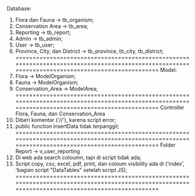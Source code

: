 Database:
1. Flora dan Fauna -> tb_organism;
2. Conservation Area -> tb_area;
3. Reporting -> tb_report;
4. Admin -> tb_admin;
5. User -> tb_user;
6. Province, City, dan District -> tb_province, tb_city, tb_district;
================================================================================================================================================
Model:
1. Flora -> ModelOrganism;
2. Fauna -> ModelOrganism;
3. Conservation_Area -> ModelArea;
================================================================================================================================================
Controller Flora, Fauna, dan Conservation_Area
1. Diberi komentar ('//'), karena script error;
2. public function insertData tidak terpanggil;
================================================================================================================================================
Folder Report -> v_user_reporting
1. Di web ada search coloumn, tapi di script tidak ada;
2. Script copy, csv, excel, pdf, print, dan coloum visibility ada di ('index', 'bagian script "DataTables" setelah script JS);
================================================================================================================================================
